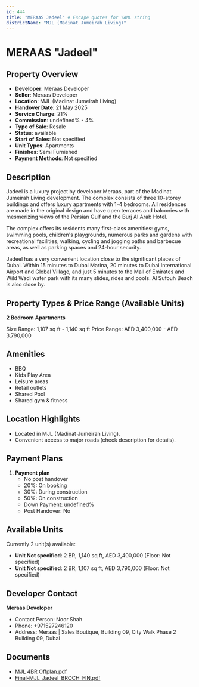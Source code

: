 ```yaml
---
id: 444
title: "MERAAS Jadeel" # Escape quotes for YAML string
districtName: "MJL (Madinat Jumeirah Living)"
---
```


# MERAAS "Jadeel"

## Property Overview
- **Developer**: Meraas Developer
- **Seller**: Meraas Developer
- **Location**: MJL (Madinat Jumeirah Living)
- **Handover Date**: 21 May 2025
- **Service Charge**: 21%
- **Commission**: undefined% - 4%
- **Type of Sale**: Resale
- **Status**: available
- **Start of Sales**: Not specified
- **Unit Types**: Apartments
- **Finishes**: Semi Furnished
- **Payment Methods**: Not specified

## Description
Jadeel is a luxury project by developer Meraas, part of the Madinat Jumeirah Living development. The complex consists of three 10-storey buildings and offers luxury apartments with 1-4 bedrooms. All residences are made in the original design and have open terraces and balconies with mesmerizing views of the Persian Gulf and the Burj Al Arab Hotel.

 The complex offers its residents many first-class amenities: gyms, swimming pools, children's playgrounds, numerous parks and gardens with recreational facilities, walking, cycling and jogging paths and barbecue areas, as well as parking spaces and 24-hour security.

 Jadeel has a very convenient location close to the significant places of Dubai. Within 15 minutes to Dubai Marina, 20 minutes to Dubai International Airport and Global Village, and just 5 minutes to the Mall of Emirates and Wild Wadi water park with its many slides, rides and pools. Al Sufouh Beach is also close by.

## Property Types & Price Range (Available Units)
**2 Bedroom Apartments**

Size Range: 1,107 sq ft - 1,140 sq ft
Price Range: AED 3,400,000 - AED 3,790,000

## Amenities
- BBQ
- Kids Play Area
- Leisure areas
- Retail outlets
- Shared Pool
- Shared gym & fitness

## Location Highlights
- Located in MJL (Madinat Jumeirah Living).
- Convenient access to major roads (check description for details).

## Payment Plans
1. **Payment plan**
   - No post handover
   - 20%: On booking
   - 30%: During construction
   - 50%: On construction
   - Down Payment: undefined%
   - Post Handover: No

## Available Units
Currently 2 unit(s) available:
- **Unit Not specified**: 2 BR, 1,140 sq ft, AED 3,400,000 (Floor: Not specified)
- **Unit Not specified**: 2 BR, 1,107 sq ft, AED 3,790,000 (Floor: Not specified)

## Developer Contact
**Meraas Developer**
- Contact Person: Noor Shah
- Phone: +971527246120
- Address: Meraas | Sales Boutique, Building 09, City Walk Phase 2 Building 09, Dubai

## Documents
- [MJL 4BR Offplan.pdf](https://cdn.geniemap.net/2023/09/15/pwvg4snIW6KGaWQRbiPTJW9yM59GzkTMEwb1ezNX.pdf)
- [Final-MJL_Jadeel_BROCH_FIN.pdf](https://cdn.geniemap.net/2023/09/15/PTahReUPdW7wFmXIoepMghDEPvwRe1hPPdKsNG9L.pdf)

